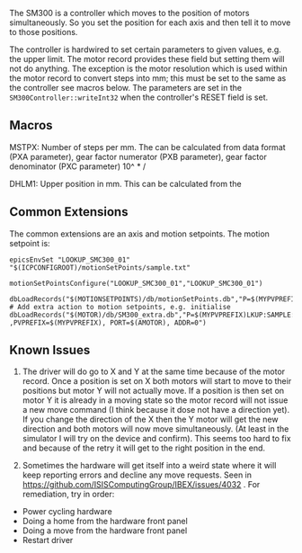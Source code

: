 The SM300 is a controller which moves to the position of motors simultaneously. So you set the position for each axis and then tell it to move to those positions. 

The controller is hardwired to set certain parameters to given values, e.g. the upper limit. The motor record provides these field but setting them will not do anything. The exception is the motor resolution which is used within the motor record to convert steps into mm; this must be set to the same as the controller see macros below. The parameters are set in the `SM300Controller::writeInt32` when the controller's  RESET field is set.

## Macros

MSTPX: Number of steps per mm. The can be calculated from data format (PXA parameter), gear factor numerator (PXB parameter), gear factor denominator (PXC parameter)
   10^<data format> * <gear factor denominator> / <gear factor numerator>

DHLM1: Upper position in mm. This can be calculated from the 

## Common Extensions

The common extensions are an axis and motion setpoints. The motion setpoint is:

```
epicsEnvSet "LOOKUP_SMC300_01" "$(ICPCONFIGROOT)/motionSetPoints/sample.txt"

motionSetPointsConfigure("LOOKUP_SMC300_01","LOOKUP_SMC300_01")

dbLoadRecords("$(MOTIONSETPOINTS)/db/motionSetPoints.db","P=$(MYPVPREFIX)LKUP:SAMPLE:,NAME1=Linear,AXIS1=$(MYPVPREFIX)MOT:SAMPLE:LIN,NAME2=Rotational,AXIS2=$(MYPVPREFIX)MOT:SAMPLE:ROT,TOL=1,LOOKUP=LOOKUP_SMC300_01")
# Add extra action to motion setpoints, e.g. initialise
dbLoadRecords("$(MOTOR)/db/SM300_extra.db","P=$(MYPVPREFIX)LKUP:SAMPLE:,$(IFIOC)= ,PVPREFIX=$(MYPVPREFIX), PORT=$(AMOTOR), ADDR=0")
```  

## Known Issues

1. The driver will do go to X and Y at the same time because of the motor record. Once a position is set on X both motors will start to move to their positions but motor Y will not actually move. If a position is then set on motor Y it is already in a moving state so the motor record will not issue a new move command (I think because it dose not have a direction yet). If you change the direction of the X then the Y motor will get the new direction and both motors will now move simultaneously. (At least in the simulator I will try on the device and confirm). This seems too hard to fix and because of the retry it will get to the right position in the end.

2. Sometimes the hardware will get itself into a weird state where it will keep reporting errors and decline any move requests. Seen in https://github.com/ISISComputingGroup/IBEX/issues/4032 . For remediation, try in order:
- Power cycling hardware
- Doing a home from the hardware front panel
- Doing a move from the hardware front panel
- Restart driver



